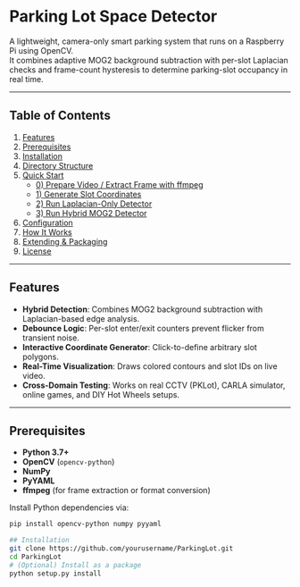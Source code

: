 # Parking Lot Space Detector

A lightweight, camera-only smart parking system that runs on a Raspberry Pi using OpenCV.  
It combines adaptive MOG2 background subtraction with per-slot Laplacian checks and frame-count hysteresis to determine parking-slot occupancy in real time.

---

## Table of Contents

1. [Features](#features)  
2. [Prerequisites](#prerequisites)  
3. [Installation](#installation)  
4. [Directory Structure](#directory-structure)  
5. [Quick Start](#quick-start)  
   - [0) Prepare Video / Extract Frame with ffmpeg](#0-prepare-video--extract-frame-with-ffmpeg)  
   - [1) Generate Slot Coordinates](#1-generate-slot-coordinates)  
   - [2) Run Laplacian-Only Detector](#2-run-laplacian-only-detector)  
   - [3) Run Hybrid MOG2 Detector](#3-run-hybrid-mog2-detector)  
6. [Configuration](#configuration)  
7. [How It Works](#how-it-works)  
8. [Extending & Packaging](#extending--packaging)  
9. [License](#license)  

---

## Features

- **Hybrid Detection**: Combines MOG2 background subtraction with Laplacian-based edge analysis.  
- **Debounce Logic**: Per-slot enter/exit counters prevent flicker from transient noise.  
- **Interactive Coordinate Generator**: Click-to-define arbitrary slot polygons.  
- **Real-Time Visualization**: Draws colored contours and slot IDs on live video.  
- **Cross-Domain Testing**: Works on real CCTV (PKLot), CARLA simulator, online games, and DIY Hot Wheels setups.  

---

## Prerequisites

- **Python 3.7+**  
- **OpenCV** (`opencv-python`)  
- **NumPy**  
- **PyYAML**  
- **ffmpeg** (for frame extraction or format conversion)

Install Python dependencies via:

```bash
pip install opencv-python numpy pyyaml

## Installation
git clone https://github.com/yourusername/ParkingLot.git
cd ParkingLot
# (Optional) Install as a package
python setup.py install



